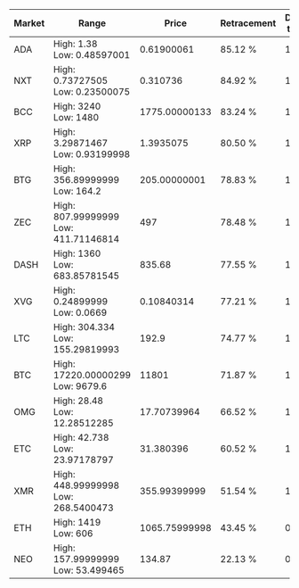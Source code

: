 | Market | Range | Price| Retracement | Doubles to 50% |
| --- | --- | --- | --- | --- |
| ADA | High: 1.38<br />Low: 0.48597001 | 0.61900061 | 85.12 % | 1.51 |
| NXT | High: 0.73727505<br />Low: 0.23500075 | 0.310736 | 84.92 % | 1.56 |
| BCC | High: 3240<br />Low: 1480 | 1775.00000133 | 83.24 % | 1.33 |
| XRP | High: 3.29871467<br />Low: 0.93199998 | 1.3935075 | 80.50 % | 1.52 |
| BTG | High: 356.89999999<br />Low: 164.2 | 205.00000001 | 78.83 % | 1.27 |
| ZEC | High: 807.99999999<br />Low: 411.71146814 | 497 | 78.48 % | 1.23 |
| DASH | High: 1360<br />Low: 683.85781545 | 835.68 | 77.55 % | 1.22 |
| XVG | High: 0.24899999<br />Low: 0.0669 | 0.10840314 | 77.21 % | 1.46 |
| LTC | High: 304.334<br />Low: 155.29819993 | 192.9 | 74.77 % | 1.19 |
| BTC | High: 17220.00000299<br />Low: 9679.6 | 11801 | 71.87 % | 1.14 |
| OMG | High: 28.48<br />Low: 12.28512285 | 17.70739964 | 66.52 % | 1.15 |
| ETC | High: 42.738<br />Low: 23.97178797 | 31.380396 | 60.52 % | 1.06 |
| XMR | High: 448.99999998<br />Low: 268.5400473 | 355.99399999 | 51.54 % | 1.01 |
| ETH | High: 1419<br />Low: 606 | 1065.75999998 | 43.45 % | 0.00 |
| NEO | High: 157.99999999<br />Low: 53.499465 | 134.87 | 22.13 % | 0.00 |
